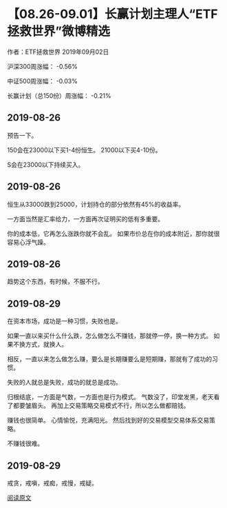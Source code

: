 # 【08.26-09.01】长赢计划主理人“ETF拯救世界”微博精选
作者：ETF拯救世界
2019年09月02日

沪深300周涨幅： -0.56% 

中证500周涨幅： -0.03% 

长赢计划（总150份）周涨幅： -0.21%



## 2019-08-26

预告一下。 

150会在23000以下买1-4份恒生。 21000以下买4-10份。 

S会在23000以下持续买入。 


## 2019-08-26

恒生从33000跌到25000，计划持仓的部分依然有45%的收益率。 

一方面当然是汇率给力，一方面再次证明买的低有多重要。 

你的成本低，它再怎么涨跌你就不会乱。 如果市价总在你的成本附近，那你就很容易心浮气躁。


## 2019-08-26

趋势这个东西，有时候，不服不行。 


## 2019-08-29

在资本市场，成功是一种习惯，失败也是。 

如果一直以来买什么什么跌，怎么做怎么不赚钱，那就停一停，换一种方式。 如果不换方式，就换人。 

相反，一直以来怎么做怎么赚，要么是长期赚要么是短期赚，那就有了成功的习惯。 

失败的人就总是失败，成功的就总是成功。 

归根结底，一方面是气数，一方面也是行为模式。 气数没了，印堂发黑，老天看了都要皱眉头。 再加上交易策略交易模式不行，所以怎么做都赔钱。 

赚钱也很简单。 心情愉悦，充满阳光。 然后找到好的交易模型交易体系交易策略。 

不赚钱很难。 


## 2019-08-29

戒贪，戒嗔，戒痴，戒慢，戒疑。



[阅读原文](https://content.qieman.com/items/331?srcUid=1266586)
